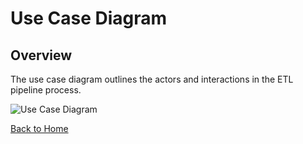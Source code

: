 # Use Case Diagram

## Overview
The use case diagram outlines the actors and interactions in the ETL pipeline process.

![Use Case Diagram](../diagrams/use_case.png)

[Back to Home](../index.md)

